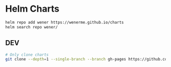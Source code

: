 # Helm Charts

```bash
helm repo add wener https://wenerme.github.io/charts
helm search repo wener/
```

## DEV

```bash
# Only clone charts
git clone --depth=1 --single-branch --branch gh-pages https://github.com/wenerme/charts charts
```
